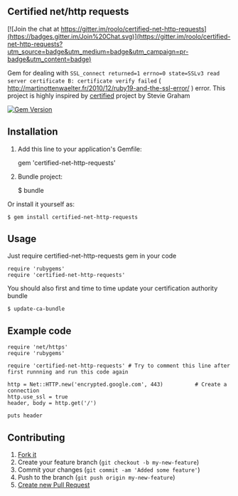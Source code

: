 ## Certified net/http requests

[![Join the chat at https://gitter.im/roolo/certified-net-http-requests](https://badges.gitter.im/Join%20Chat.svg)](https://gitter.im/roolo/certified-net-http-requests?utm_source=badge&utm_medium=badge&utm_campaign=pr-badge&utm_content=badge)

Gem for dealing with `SSL_connect returned=1 errno=0 state=SSLv3 read server certificate B: certificate verify failed`
( http://martinottenwaelter.fr/2010/12/ruby19-and-the-ssl-error/ ) error. This project is highly inspired by
[certified](https://github.com/stevegraham/certified) project by Stevie Graham

[![Gem Version](https://badge.fury.io/rb/certified-net-http-requests.png)](http://badge.fury.io/rb/certified-net-http-requests)

## Installation

1. Add this line to your application's Gemfile:

    gem 'certified-net-http-requests'

2. Bundle project:

    $ bundle

Or install it yourself as:

    $ gem install certified-net-http-requests

## Usage

Just require certified-net-http-requests gem in your code

    require 'rubygems'
    require 'certified-net-http-requests'

You should also first and time to time update your certification authority bundle

    $ update-ca-bundle

## Example code

    require 'net/https'
    require 'rubygems'

    require 'certified-net-http-requests' # Try to comment this line after first runnning and run this code again

    http = Net::HTTP.new('encrypted.google.com', 443)          # Create a connection
    http.use_ssl = true
    header, body = http.get('/')

    puts header

## Contributing

1. [Fork it](http://help.github.com/fork-a-repo/)
2. Create your feature branch (`git checkout -b my-new-feature`)
3. Commit your changes (`git commit -am 'Added some feature'`)
4. Push to the branch (`git push origin my-new-feature`)
5. [Create new Pull Request](http://help.github.com/send-pull-requests/)
